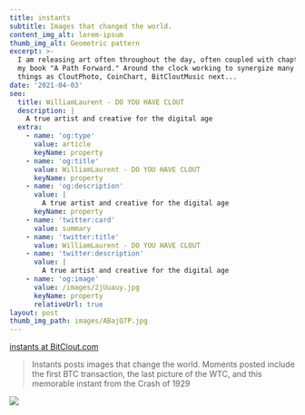 ```yaml
---
title: instants
subtitle: Images that changed the world.
content_img_alt: lorem-ipsum
thumb_img_alt: Geometric pattern
excerpt: >-
  I am releasing art often throughout the day, often coupled with chapters from
  my book "A Path Forward." Around the clock working to synergize many such
  things as CloutPhoto, CoinChart, BitCloutMusic next...
date: '2021-04-03'
seo:
  title: WilliamLaurent - DO YOU HAVE CLOUT
  description: |
    A true artist and creative for the digital age
  extra:
    - name: 'og:type'
      value: article
      keyName: property
    - name: 'og:title'
      value: WilliamLaurent - DO YOU HAVE CLOUT
      keyName: property
    - name: 'og:description'
      value: |
        A true artist and creative for the digital age
      keyName: property
    - name: 'twitter:card'
      value: summary
    - name: 'twitter:title'
      value: WilliamLaurent - DO YOU HAVE CLOUT
    - name: 'twitter:description'
      value: |
        A true artist and creative for the digital age
    - name: 'og:image'
      value: /images/2jUuauy.jpg
      keyName: property
      relativeUrl: true
layout: post
thumb_img_path: images/ABajQ7P.jpg
---
```

[instants at BitClout.com](https://bitclout.com/u/instants)

> Instants posts images that change the world. Moments posted include the first BTC transaction, the last picture of the WTC, and this memorable instant from the Crash of 1929

![](/images/ABajQ7P.jpg)
